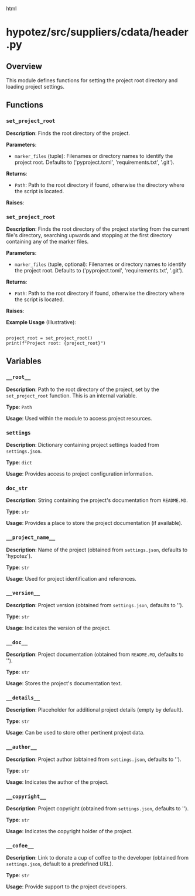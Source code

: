 html
<h1>hypotez/src/suppliers/cdata/header.py</h1>

<h2>Overview</h2>
<p>This module defines functions for setting the project root directory and loading project settings.</p>

<h2>Functions</h2>

<h3><code>set_project_root</code></h3>

<p><strong>Description</strong>: Finds the root directory of the project.</p>

<p><strong>Parameters</strong>:</p>
<ul>
  <li><code>marker_files</code> (tuple): Filenames or directory names to identify the project root. Defaults to ('pyproject.toml', 'requirements.txt', '.git').</li>
</ul>

<p><strong>Returns</strong>:</p>
<ul>
  <li><code>Path</code>: Path to the root directory if found, otherwise the directory where the script is located.</li>
</ul>

<p><strong>Raises</strong>:</p>
<ul>
</ul>

<h3><code>set_project_root</code></h3>

<p><strong>Description</strong>: Finds the root directory of the project starting from the current file's directory, searching upwards and stopping at the first directory containing any of the marker files.</p>

<p><strong>Parameters</strong>:</p>
<ul>
  <li><code>marker_files</code> (tuple, optional): Filenames or directory names to identify the project root. Defaults to ('pyproject.toml', 'requirements.txt', '.git').</li>
</ul>

<p><strong>Returns</strong>:</p>
<ul>
  <li><code>Path</code>: Path to the root directory if found, otherwise the directory where the script is located.</li>
</ul>

<p><strong>Raises</strong>:</p>
<ul>
</ul>

<p><strong>Example Usage</strong> (Illustrative):</p>
<pre><code class="language-python">
project_root = set_project_root()
print(f"Project root: {project_root}")
</code></pre>


<h2>Variables</h2>
<h3><code>__root__</code></h3>

<p><strong>Description</strong>: Path to the root directory of the project, set by the <code>set_project_root</code> function.  This is an internal variable.</p>
<p><strong>Type</strong>:  <code>Path</code></p>
<p><strong>Usage</strong>:  Used within the module to access project resources.</p>

<h3><code>settings</code></h3>

<p><strong>Description</strong>: Dictionary containing project settings loaded from <code>settings.json</code>.</p>
<p><strong>Type</strong>: <code>dict</code></p>
<p><strong>Usage</strong>: Provides access to project configuration information.</p>


<h3><code>doc_str</code></h3>

<p><strong>Description</strong>: String containing the project's documentation from <code>README.MD</code>.</p>
<p><strong>Type</strong>: <code>str</code></p>
<p><strong>Usage</strong>:  Provides a place to store the project documentation (if available).</p>

<h3><code>__project_name__</code></h3>

<p><strong>Description</strong>: Name of the project (obtained from <code>settings.json</code>, defaults to 'hypotez').</p>
<p><strong>Type</strong>: <code>str</code></p>
<p><strong>Usage</strong>: Used for project identification and references.</p>

<h3><code>__version__</code></h3>

<p><strong>Description</strong>: Project version (obtained from <code>settings.json</code>, defaults to '').</p>
<p><strong>Type</strong>: <code>str</code></p>
<p><strong>Usage</strong>:  Indicates the version of the project.</p>

<h3><code>__doc__</code></h3>

<p><strong>Description</strong>: Project documentation (obtained from <code>README.MD</code>, defaults to '').</p>
<p><strong>Type</strong>: <code>str</code></p>
<p><strong>Usage</strong>:  Stores the project's documentation text.</p>


<h3><code>__details__</code></h3>

<p><strong>Description</strong>: Placeholder for additional project details (empty by default).</p>
<p><strong>Type</strong>: <code>str</code></p>
<p><strong>Usage</strong>: Can be used to store other pertinent project data.</p>

<h3><code>__author__</code></h3>

<p><strong>Description</strong>: Project author (obtained from <code>settings.json</code>, defaults to '').</p>
<p><strong>Type</strong>: <code>str</code></p>
<p><strong>Usage</strong>: Indicates the author of the project.</p>

<h3><code>__copyright__</code></h3>

<p><strong>Description</strong>: Project copyright (obtained from <code>settings.json</code>, defaults to '').</p>
<p><strong>Type</strong>: <code>str</code></p>
<p><strong>Usage</strong>: Indicates the copyright holder of the project.</p>


<h3><code>__cofee__</code></h3>

<p><strong>Description</strong>: Link to donate a cup of coffee to the developer (obtained from <code>settings.json</code>, default to a predefined URL).</p>
<p><strong>Type</strong>: <code>str</code></p>
<p><strong>Usage</strong>: Provide support to the project developers.</p>